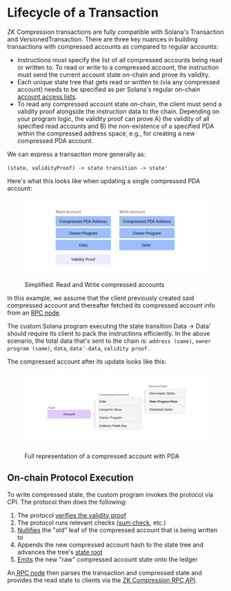 # Lifecycle of a Transaction

ZK Compression transactions are fully compatible with Solana's Transaction and VersionedTransaction. There are three key nuances in building transactions with compressed accounts as compared to regular accounts:

* Instructions must specify the list of all compressed accounts being read or written to. To read or write to a compressed account, the instruction must send the current account state on-chain and prove its validity.
* Each unique state tree that gets read or written to (via any compressed account) needs to be specified as per Solana's regular on-chain [account access lists](https://solana.com/docs/core/transactions#array-of-account-addresses).&#x20;
* To read any compressed account state on-chain, the client must send a validity proof alongside the instruction data to the chain. Depending on your program logic, the validity proof can prove A) the validity of all specified read accounts and B) the non-existence of a specified PDA within the compressed address space, e.g., for creating a new compressed PDA account.

We can express a transaction more generally as:

`(state, validityProof) -> state transition -> state'`

Here's what this looks like when updating a single compressed PDA account:

<figure><img src="../../.gitbook/assets/image (5).png" alt="" width="563"><figcaption><p>Simplified: Read and Write compressed accounts</p></figcaption></figure>

In this example, we assume that the client previously created said compressed account and thereafter fetched its compressed account info from an [RPC node](../../node-operators/run-a-node.md#photon-indexer-node).

The custom Solana program executing the state transition Data -> Data' should require its client to pack the instructions efficiently. In the above scenario, the total data that's sent to the chain is: `address (same)`, `owner program (same)`, `data`, `data'-data`, `validity proof.`

The compressed account after its update looks like this:

<figure><img src="../../.gitbook/assets/image (6).png" alt="" width="563"><figcaption><p>Full representation of a compressed account with PDA</p></figcaption></figure>

## On-chain Protocol Execution

To write compressed state, the custom program invokes the protocol via CPI. The protocol then does the following:

1. The protocol [verifies the validity proof](https://github.com/Lightprotocol/light-protocol/blob/main/programs/compressed-pda/src/invoke/verify\_state\_proof.rs#L180)&#x20;
2. The protocol runs relevant checks ([sum check](https://github.com/Lightprotocol/light-protocol/blob/main/programs/compressed-pda/src/invoke/processor.rs#L54C5-L60C8), etc.)
3. [Nullifies](https://github.com/Lightprotocol/light-protocol/blob/main/programs/compressed-pda/src/invoke/processor.rs#L153-L158) the "old" leaf of the compressed account that is being written to
4. Appends the new compressed account hash to the state tree and advances the tree's [state root](https://github.com/Lightprotocol/light-protocol/blob/main/programs/compressed-pda/src/invoke/processor.rs#L172-L181)
5. [Emits](https://github.com/Lightprotocol/light-protocol/blob/main/programs/compressed-pda/src/invoke/processor.rs#L189-L195) the new "raw" compressed account state onto the ledger

An[ RPC node](../../node-operators/run-a-node.md#photon-indexer-node) then parses the transaction and compressed state and provides the read state to clients via the [ZK Compression RPC API](../../introduction/json-rpc-methods.md).
